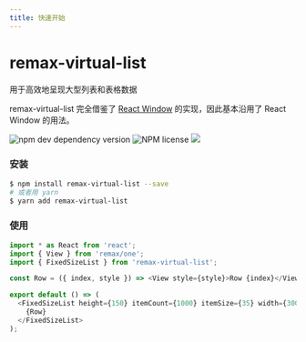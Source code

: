 ```yaml
---
title: 快速开始
---
```


# remax-virtual-list

用于高效地呈现大型列表和表格数据

remax-virtual-list 完全借鉴了 [React Window](https://github.com/bvaughn/react-window) 的实现，因此基本沿用了 React Window 的用法。

![npm dev dependency version](https://img.shields.io/npm/dependency-version/remax-virtual-list/dev/remax?style=for-the-badge)&nbsp;![NPM license](https://img.shields.io/badge/license-mit-red.svg?style=for-the-badge)&nbsp;![](https://img.shields.io/github/stars/dominicleo/remax-virtual-list?style=for-the-badge)

### 安装

```bash
$ npm install remax-virtual-list --save
# 或者用 yarn
$ yarn add remax-virtual-list
```

### 使用

```typescript
import * as React from 'react';
import { View } from 'remax/one';
import { FixedSizeList } from 'remax-virtual-list';

const Row = ({ index, style }) => <View style={style}>Row {index}</View>;

export default () => (
  <FixedSizeList height={150} itemCount={1000} itemSize={35} width={300}>
    {Row}
  </FixedSizeList>
);
```
